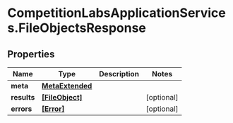# CompetitionLabsApplicationServices.FileObjectsResponse

## Properties

Name | Type | Description | Notes
------------ | ------------- | ------------- | -------------
**meta** | [**MetaExtended**](MetaExtended.md) |  | 
**results** | [**[FileObject]**](FileObject.md) |  | [optional] 
**errors** | [**[Error]**](Error.md) |  | [optional] 


